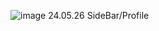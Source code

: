 ![image](https://github.com/Kimsukkyung0/clone_instagram/assets/129349523/a152e30c-fa3a-4a42-be11-5a27769391d8)
24.05.26 SideBar/Profile

